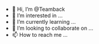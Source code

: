 - 👋 Hi, I’m @Teamback 
- 👀 I’m interested in ...
- 🌱 I’m currently learning ...
- 💞️ I’m looking to collaborate on ...
- 📫 How to reach me ...

<!---
Teamback/Teamback is a ✨ special ✨ repository because its `README.md` (this file) appears on your GitHub profile.
You can click the Preview link to take a look at your changes.
--->
